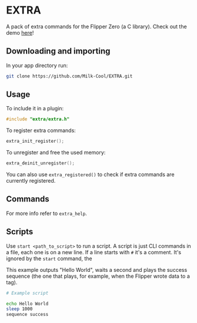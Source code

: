 # EXTRA
A pack of extra commands for the Flipper Zero (a C library). Check out the demo [here](https://github.com/Milk-Cool/EXTRA-demo)!

## Downloading and importing
In your app directory run:
```bash
git clone https://github.com/Milk-Cool/EXTRA.git
```

## Usage
To include it in a plugin:
```c
#include "extra/extra.h"
```
To register extra commands:
```c
extra_init_register();
```
To unregister and free the used memory:
```c
extra_deinit_unregister();
```
You can also use `extra_registered()` to check if extra commands are currently registered.

## Commands
For more info refer to `extra_help`.

## Scripts
Use `start <path_to_script>` to run a script.
A script is just CLI commands in a file, each one is on a new line.
If a line starts with `#` it's a comment. It's ignored by the `start` command, the 

This example outputs "Hello World", waits a second and plays the success sequence (the one that plays, for example, when the Flipper wrote data to a tag).

```bash
# Example script

echo Hello World
sleep 1000
sequence success
```
